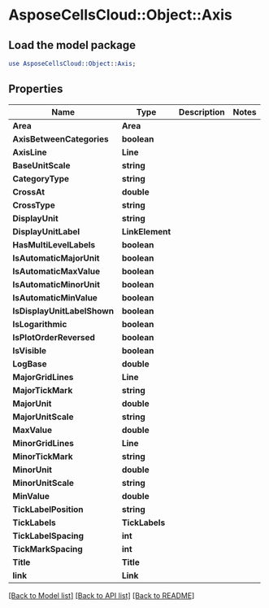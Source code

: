 # AsposeCellsCloud::Object::Axis 

## Load the model package
```perl
use AsposeCellsCloud::Object::Axis;
```

## Properties
Name | Type | Description | Notes
------------ | ------------- | ------------- | -------------
**Area** | **Area** |  |
**AxisBetweenCategories** | **boolean** |  |
**AxisLine** | **Line** |  |
**BaseUnitScale** | **string** |  |
**CategoryType** | **string** |  |
**CrossAt** | **double** |  |
**CrossType** | **string** |  |
**DisplayUnit** | **string** |  |
**DisplayUnitLabel** | **LinkElement** |  |
**HasMultiLevelLabels** | **boolean** |  |
**IsAutomaticMajorUnit** | **boolean** |  |
**IsAutomaticMaxValue** | **boolean** |  |
**IsAutomaticMinorUnit** | **boolean** |  |
**IsAutomaticMinValue** | **boolean** |  |
**IsDisplayUnitLabelShown** | **boolean** |  |
**IsLogarithmic** | **boolean** |  |
**IsPlotOrderReversed** | **boolean** |  |
**IsVisible** | **boolean** |  |
**LogBase** | **double** |  |
**MajorGridLines** | **Line** |  |
**MajorTickMark** | **string** |  |
**MajorUnit** | **double** |  |
**MajorUnitScale** | **string** |  |
**MaxValue** | **double** |  |
**MinorGridLines** | **Line** |  |
**MinorTickMark** | **string** |  |
**MinorUnit** | **double** |  |
**MinorUnitScale** | **string** |  |
**MinValue** | **double** |  |
**TickLabelPosition** | **string** |  |
**TickLabels** | **TickLabels** |  |
**TickLabelSpacing** | **int** |  |
**TickMarkSpacing** | **int** |  |
**Title** | **Title** |  |
**link** | **Link** |  |  

[[Back to Model list]](../README.md#documentation-for-models) [[Back to API list]](../README.md#documentation-for-api-endpoints) [[Back to README]](../README.md)

